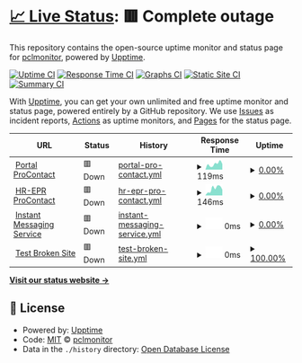 # [📈 Live Status](https://portal.procontact-solutions.fr): <!--live status--> **🟥 Complete outage**

This repository contains the open-source uptime monitor and status page for [pclmonitor](https://portal.procontact-solutions.fr), powered by [Upptime](https://github.com/upptime/upptime).

[![Uptime CI](https://github.com/pclmonitor/sv_uptime/workflows/Uptime%20CI/badge.svg)](https://github.com/pclmonitor/sv_uptime/actions?query=workflow%3A%22Uptime+CI%22)
[![Response Time CI](https://github.com/pclmonitor/sv_uptime/workflows/Response%20Time%20CI/badge.svg)](https://github.com/pclmonitor/sv_uptime/actions?query=workflow%3A%22Response+Time+CI%22)
[![Graphs CI](https://github.com/pclmonitor/sv_uptime/workflows/Graphs%20CI/badge.svg)](https://github.com/pclmonitor/sv_uptime/actions?query=workflow%3A%22Graphs+CI%22)
[![Static Site CI](https://github.com/pclmonitor/sv_uptime/workflows/Static%20Site%20CI/badge.svg)](https://github.com/pclmonitor/sv_uptime/actions?query=workflow%3A%22Static+Site+CI%22)
[![Summary CI](https://github.com/pclmonitor/sv_uptime/workflows/Summary%20CI/badge.svg)](https://github.com/pclmonitor/sv_uptime/actions?query=workflow%3A%22Summary+CI%22)

With [Upptime](https://upptime.js.org), you can get your own unlimited and free uptime monitor and status page, powered entirely by a GitHub repository. We use [Issues](https://github.com/pclmonitor/sv_uptime/issues) as incident reports, [Actions](https://github.com/pclmonitor/sv_uptime/actions) as uptime monitors, and [Pages](https://portal.procontact-solutions.fr) for the status page.

<!--start: status pages-->
<!-- This summary is generated by Upptime (https://github.com/upptime/upptime) -->
<!-- Do not edit this manually, your changes will be overwritten -->
<!-- prettier-ignore -->
| URL | Status | History | Response Time | Uptime |
| --- | ------ | ------- | ------------- | ------ |
| <img alt="" src="https://favicons.githubusercontent.com/portal.procontact-solutions.fr" height="13"> [Portal ProContact](https://portal.procontact-solutions.fr) | 🟥 Down | [portal-pro-contact.yml](https://github.com/pclmonitor/sv_uptime/commits/HEAD/history/portal-pro-contact.yml) | <details><summary><img alt="Response time graph" src="./graphs/portal-pro-contact/response-time-week.png" height="20"> 119ms</summary><br><a href="https://portal.procontact-solutions.fr/history/portal-pro-contact"><img alt="Response time 368" src="https://img.shields.io/endpoint?url=https%3A%2F%2Fraw.githubusercontent.com%2Fpclmonitor%2Fsv_uptime%2FHEAD%2Fapi%2Fportal-pro-contact%2Fresponse-time.json"></a><br><a href="https://portal.procontact-solutions.fr/history/portal-pro-contact"><img alt="24-hour response time 122" src="https://img.shields.io/endpoint?url=https%3A%2F%2Fraw.githubusercontent.com%2Fpclmonitor%2Fsv_uptime%2FHEAD%2Fapi%2Fportal-pro-contact%2Fresponse-time-day.json"></a><br><a href="https://portal.procontact-solutions.fr/history/portal-pro-contact"><img alt="7-day response time 119" src="https://img.shields.io/endpoint?url=https%3A%2F%2Fraw.githubusercontent.com%2Fpclmonitor%2Fsv_uptime%2FHEAD%2Fapi%2Fportal-pro-contact%2Fresponse-time-week.json"></a><br><a href="https://portal.procontact-solutions.fr/history/portal-pro-contact"><img alt="30-day response time 127" src="https://img.shields.io/endpoint?url=https%3A%2F%2Fraw.githubusercontent.com%2Fpclmonitor%2Fsv_uptime%2FHEAD%2Fapi%2Fportal-pro-contact%2Fresponse-time-month.json"></a><br><a href="https://portal.procontact-solutions.fr/history/portal-pro-contact"><img alt="1-year response time 368" src="https://img.shields.io/endpoint?url=https%3A%2F%2Fraw.githubusercontent.com%2Fpclmonitor%2Fsv_uptime%2FHEAD%2Fapi%2Fportal-pro-contact%2Fresponse-time-year.json"></a></details> | <details><summary><a href="https://portal.procontact-solutions.fr/history/portal-pro-contact">0.00%</a></summary><a href="https://portal.procontact-solutions.fr/history/portal-pro-contact"><img alt="All-time uptime 25.18%" src="https://img.shields.io/endpoint?url=https%3A%2F%2Fraw.githubusercontent.com%2Fpclmonitor%2Fsv_uptime%2FHEAD%2Fapi%2Fportal-pro-contact%2Fuptime.json"></a><br><a href="https://portal.procontact-solutions.fr/history/portal-pro-contact"><img alt="24-hour uptime 0.00%" src="https://img.shields.io/endpoint?url=https%3A%2F%2Fraw.githubusercontent.com%2Fpclmonitor%2Fsv_uptime%2FHEAD%2Fapi%2Fportal-pro-contact%2Fuptime-day.json"></a><br><a href="https://portal.procontact-solutions.fr/history/portal-pro-contact"><img alt="7-day uptime 0.00%" src="https://img.shields.io/endpoint?url=https%3A%2F%2Fraw.githubusercontent.com%2Fpclmonitor%2Fsv_uptime%2FHEAD%2Fapi%2Fportal-pro-contact%2Fuptime-week.json"></a><br><a href="https://portal.procontact-solutions.fr/history/portal-pro-contact"><img alt="30-day uptime 1.38%" src="https://img.shields.io/endpoint?url=https%3A%2F%2Fraw.githubusercontent.com%2Fpclmonitor%2Fsv_uptime%2FHEAD%2Fapi%2Fportal-pro-contact%2Fuptime-month.json"></a><br><a href="https://portal.procontact-solutions.fr/history/portal-pro-contact"><img alt="1-year uptime 25.18%" src="https://img.shields.io/endpoint?url=https%3A%2F%2Fraw.githubusercontent.com%2Fpclmonitor%2Fsv_uptime%2FHEAD%2Fapi%2Fportal-pro-contact%2Fuptime-year.json"></a></details>
| <img alt="" src="https://favicons.githubusercontent.com/erp.procontact-solutions.fr" height="13"> [HR-EPR ProContact](https://erp.procontact-solutions.fr) | 🟥 Down | [hr-epr-pro-contact.yml](https://github.com/pclmonitor/sv_uptime/commits/HEAD/history/hr-epr-pro-contact.yml) | <details><summary><img alt="Response time graph" src="./graphs/hr-epr-pro-contact/response-time-week.png" height="20"> 146ms</summary><br><a href="https://portal.procontact-solutions.fr/history/hr-epr-pro-contact"><img alt="Response time 278" src="https://img.shields.io/endpoint?url=https%3A%2F%2Fraw.githubusercontent.com%2Fpclmonitor%2Fsv_uptime%2FHEAD%2Fapi%2Fhr-epr-pro-contact%2Fresponse-time.json"></a><br><a href="https://portal.procontact-solutions.fr/history/hr-epr-pro-contact"><img alt="24-hour response time 124" src="https://img.shields.io/endpoint?url=https%3A%2F%2Fraw.githubusercontent.com%2Fpclmonitor%2Fsv_uptime%2FHEAD%2Fapi%2Fhr-epr-pro-contact%2Fresponse-time-day.json"></a><br><a href="https://portal.procontact-solutions.fr/history/hr-epr-pro-contact"><img alt="7-day response time 146" src="https://img.shields.io/endpoint?url=https%3A%2F%2Fraw.githubusercontent.com%2Fpclmonitor%2Fsv_uptime%2FHEAD%2Fapi%2Fhr-epr-pro-contact%2Fresponse-time-week.json"></a><br><a href="https://portal.procontact-solutions.fr/history/hr-epr-pro-contact"><img alt="30-day response time 146" src="https://img.shields.io/endpoint?url=https%3A%2F%2Fraw.githubusercontent.com%2Fpclmonitor%2Fsv_uptime%2FHEAD%2Fapi%2Fhr-epr-pro-contact%2Fresponse-time-month.json"></a><br><a href="https://portal.procontact-solutions.fr/history/hr-epr-pro-contact"><img alt="1-year response time 278" src="https://img.shields.io/endpoint?url=https%3A%2F%2Fraw.githubusercontent.com%2Fpclmonitor%2Fsv_uptime%2FHEAD%2Fapi%2Fhr-epr-pro-contact%2Fresponse-time-year.json"></a></details> | <details><summary><a href="https://portal.procontact-solutions.fr/history/hr-epr-pro-contact">0.00%</a></summary><a href="https://portal.procontact-solutions.fr/history/hr-epr-pro-contact"><img alt="All-time uptime 25.18%" src="https://img.shields.io/endpoint?url=https%3A%2F%2Fraw.githubusercontent.com%2Fpclmonitor%2Fsv_uptime%2FHEAD%2Fapi%2Fhr-epr-pro-contact%2Fuptime.json"></a><br><a href="https://portal.procontact-solutions.fr/history/hr-epr-pro-contact"><img alt="24-hour uptime 0.00%" src="https://img.shields.io/endpoint?url=https%3A%2F%2Fraw.githubusercontent.com%2Fpclmonitor%2Fsv_uptime%2FHEAD%2Fapi%2Fhr-epr-pro-contact%2Fuptime-day.json"></a><br><a href="https://portal.procontact-solutions.fr/history/hr-epr-pro-contact"><img alt="7-day uptime 0.00%" src="https://img.shields.io/endpoint?url=https%3A%2F%2Fraw.githubusercontent.com%2Fpclmonitor%2Fsv_uptime%2FHEAD%2Fapi%2Fhr-epr-pro-contact%2Fuptime-week.json"></a><br><a href="https://portal.procontact-solutions.fr/history/hr-epr-pro-contact"><img alt="30-day uptime 1.38%" src="https://img.shields.io/endpoint?url=https%3A%2F%2Fraw.githubusercontent.com%2Fpclmonitor%2Fsv_uptime%2FHEAD%2Fapi%2Fhr-epr-pro-contact%2Fuptime-month.json"></a><br><a href="https://portal.procontact-solutions.fr/history/hr-epr-pro-contact"><img alt="1-year uptime 25.18%" src="https://img.shields.io/endpoint?url=https%3A%2F%2Fraw.githubusercontent.com%2Fpclmonitor%2Fsv_uptime%2FHEAD%2Fapi%2Fhr-epr-pro-contact%2Fuptime-year.json"></a></details>
| <img alt="" src="https://favicons.githubusercontent.com/im.procontact-solutions.fr" height="13"> [Instant Messaging Service](https://im.procontact-solutions.fr) | 🟥 Down | [instant-messaging-service.yml](https://github.com/pclmonitor/sv_uptime/commits/HEAD/history/instant-messaging-service.yml) | <details><summary><img alt="Response time graph" src="./graphs/instant-messaging-service/response-time-week.png" height="20"> 0ms</summary><br><a href="https://portal.procontact-solutions.fr/history/instant-messaging-service"><img alt="Response time 0" src="https://img.shields.io/endpoint?url=https%3A%2F%2Fraw.githubusercontent.com%2Fpclmonitor%2Fsv_uptime%2FHEAD%2Fapi%2Finstant-messaging-service%2Fresponse-time.json"></a><br><a href="https://portal.procontact-solutions.fr/history/instant-messaging-service"><img alt="24-hour response time 0" src="https://img.shields.io/endpoint?url=https%3A%2F%2Fraw.githubusercontent.com%2Fpclmonitor%2Fsv_uptime%2FHEAD%2Fapi%2Finstant-messaging-service%2Fresponse-time-day.json"></a><br><a href="https://portal.procontact-solutions.fr/history/instant-messaging-service"><img alt="7-day response time 0" src="https://img.shields.io/endpoint?url=https%3A%2F%2Fraw.githubusercontent.com%2Fpclmonitor%2Fsv_uptime%2FHEAD%2Fapi%2Finstant-messaging-service%2Fresponse-time-week.json"></a><br><a href="https://portal.procontact-solutions.fr/history/instant-messaging-service"><img alt="30-day response time 0" src="https://img.shields.io/endpoint?url=https%3A%2F%2Fraw.githubusercontent.com%2Fpclmonitor%2Fsv_uptime%2FHEAD%2Fapi%2Finstant-messaging-service%2Fresponse-time-month.json"></a><br><a href="https://portal.procontact-solutions.fr/history/instant-messaging-service"><img alt="1-year response time 0" src="https://img.shields.io/endpoint?url=https%3A%2F%2Fraw.githubusercontent.com%2Fpclmonitor%2Fsv_uptime%2FHEAD%2Fapi%2Finstant-messaging-service%2Fresponse-time-year.json"></a></details> | <details><summary><a href="https://portal.procontact-solutions.fr/history/instant-messaging-service">0.00%</a></summary><a href="https://portal.procontact-solutions.fr/history/instant-messaging-service"><img alt="All-time uptime 0.00%" src="https://img.shields.io/endpoint?url=https%3A%2F%2Fraw.githubusercontent.com%2Fpclmonitor%2Fsv_uptime%2FHEAD%2Fapi%2Finstant-messaging-service%2Fuptime.json"></a><br><a href="https://portal.procontact-solutions.fr/history/instant-messaging-service"><img alt="24-hour uptime 0.00%" src="https://img.shields.io/endpoint?url=https%3A%2F%2Fraw.githubusercontent.com%2Fpclmonitor%2Fsv_uptime%2FHEAD%2Fapi%2Finstant-messaging-service%2Fuptime-day.json"></a><br><a href="https://portal.procontact-solutions.fr/history/instant-messaging-service"><img alt="7-day uptime 0.00%" src="https://img.shields.io/endpoint?url=https%3A%2F%2Fraw.githubusercontent.com%2Fpclmonitor%2Fsv_uptime%2FHEAD%2Fapi%2Finstant-messaging-service%2Fuptime-week.json"></a><br><a href="https://portal.procontact-solutions.fr/history/instant-messaging-service"><img alt="30-day uptime 1.38%" src="https://img.shields.io/endpoint?url=https%3A%2F%2Fraw.githubusercontent.com%2Fpclmonitor%2Fsv_uptime%2FHEAD%2Fapi%2Finstant-messaging-service%2Fuptime-month.json"></a><br><a href="https://portal.procontact-solutions.fr/history/instant-messaging-service"><img alt="1-year uptime 0.00%" src="https://img.shields.io/endpoint?url=https%3A%2F%2Fraw.githubusercontent.com%2Fpclmonitor%2Fsv_uptime%2FHEAD%2Fapi%2Finstant-messaging-service%2Fuptime-year.json"></a></details>
| <img alt="" src="https://favicons.githubusercontent.com/thissitedoesnotexist.koj.co" height="13"> [Test Broken Site](https://thissitedoesnotexist.koj.co) | 🟥 Down | [test-broken-site.yml](https://github.com/pclmonitor/sv_uptime/commits/HEAD/history/test-broken-site.yml) | <details><summary><img alt="Response time graph" src="./graphs/test-broken-site/response-time-week.png" height="20"> 0ms</summary><br><a href="https://portal.procontact-solutions.fr/history/test-broken-site"><img alt="Response time 0" src="https://img.shields.io/endpoint?url=https%3A%2F%2Fraw.githubusercontent.com%2Fpclmonitor%2Fsv_uptime%2FHEAD%2Fapi%2Ftest-broken-site%2Fresponse-time.json"></a><br><a href="https://portal.procontact-solutions.fr/history/test-broken-site"><img alt="24-hour response time 0" src="https://img.shields.io/endpoint?url=https%3A%2F%2Fraw.githubusercontent.com%2Fpclmonitor%2Fsv_uptime%2FHEAD%2Fapi%2Ftest-broken-site%2Fresponse-time-day.json"></a><br><a href="https://portal.procontact-solutions.fr/history/test-broken-site"><img alt="7-day response time 0" src="https://img.shields.io/endpoint?url=https%3A%2F%2Fraw.githubusercontent.com%2Fpclmonitor%2Fsv_uptime%2FHEAD%2Fapi%2Ftest-broken-site%2Fresponse-time-week.json"></a><br><a href="https://portal.procontact-solutions.fr/history/test-broken-site"><img alt="30-day response time 0" src="https://img.shields.io/endpoint?url=https%3A%2F%2Fraw.githubusercontent.com%2Fpclmonitor%2Fsv_uptime%2FHEAD%2Fapi%2Ftest-broken-site%2Fresponse-time-month.json"></a><br><a href="https://portal.procontact-solutions.fr/history/test-broken-site"><img alt="1-year response time 0" src="https://img.shields.io/endpoint?url=https%3A%2F%2Fraw.githubusercontent.com%2Fpclmonitor%2Fsv_uptime%2FHEAD%2Fapi%2Ftest-broken-site%2Fresponse-time-year.json"></a></details> | <details><summary><a href="https://portal.procontact-solutions.fr/history/test-broken-site">100.00%</a></summary><a href="https://portal.procontact-solutions.fr/history/test-broken-site"><img alt="All-time uptime 100.00%" src="https://img.shields.io/endpoint?url=https%3A%2F%2Fraw.githubusercontent.com%2Fpclmonitor%2Fsv_uptime%2FHEAD%2Fapi%2Ftest-broken-site%2Fuptime.json"></a><br><a href="https://portal.procontact-solutions.fr/history/test-broken-site"><img alt="24-hour uptime 100.00%" src="https://img.shields.io/endpoint?url=https%3A%2F%2Fraw.githubusercontent.com%2Fpclmonitor%2Fsv_uptime%2FHEAD%2Fapi%2Ftest-broken-site%2Fuptime-day.json"></a><br><a href="https://portal.procontact-solutions.fr/history/test-broken-site"><img alt="7-day uptime 100.00%" src="https://img.shields.io/endpoint?url=https%3A%2F%2Fraw.githubusercontent.com%2Fpclmonitor%2Fsv_uptime%2FHEAD%2Fapi%2Ftest-broken-site%2Fuptime-week.json"></a><br><a href="https://portal.procontact-solutions.fr/history/test-broken-site"><img alt="30-day uptime 100.00%" src="https://img.shields.io/endpoint?url=https%3A%2F%2Fraw.githubusercontent.com%2Fpclmonitor%2Fsv_uptime%2FHEAD%2Fapi%2Ftest-broken-site%2Fuptime-month.json"></a><br><a href="https://portal.procontact-solutions.fr/history/test-broken-site"><img alt="1-year uptime 100.00%" src="https://img.shields.io/endpoint?url=https%3A%2F%2Fraw.githubusercontent.com%2Fpclmonitor%2Fsv_uptime%2FHEAD%2Fapi%2Ftest-broken-site%2Fuptime-year.json"></a></details>

<!--end: status pages-->

[**Visit our status website →**](https://portal.procontact-solutions.fr)

## 📄 License

- Powered by: [Upptime](https://github.com/upptime/upptime)
- Code: [MIT](./LICENSE) © [pclmonitor](https://portal.procontact-solutions.fr)
- Data in the `./history` directory: [Open Database License](https://opendatacommons.org/licenses/odbl/1-0/)
